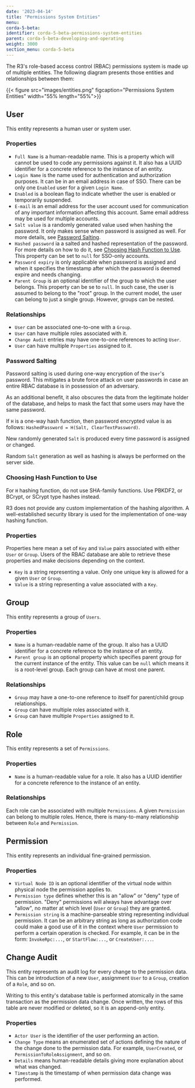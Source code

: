 ```yaml
---
date: '2023-04-14'
title: "Permissions System Entities"
menu:
corda-5-beta:
identifier: corda-5-beta-permissions-system-entities
parent: corda-5-beta-developing-and-operating
weight: 3000
section_menu: corda-5-beta
---
```


The R3's role-based access control (RBAC) permissions system is made up of multiple entities.
The following diagram presents those entities and relationships between them:

{{< figure src="images/entities.png" figcaption="Permissions System Entities" width="55% length="55%">}}

## User

This entity represents a human user or system user.

### Properties

* `Full Name` is a human-readable name. This is a property which will cannot be used to code any permissions against it.
  It also has a UUID identifier for a concrete reference to the instance of an entity.
* `Login Name` is the name used for authentication and authorization purposes. It can be in an email address
  in case of SSO. There can be only one `Enabled` user for a given `Login Name`.
* `Enabled` is a boolean flag to indicate whether the user is enabled or temporarily suspended.
* `E-mail` is an email address for the user account used for communication of any important information
  affecting this account. Same email address may be used for multiple accounts.
* `Salt value` is a randomly generated value used when hashing the password. It only makes sense when password is
  assigned as well. For more details, see [Password Salting](#password-salting).
* `Hashed password` ia a salted and hashed representation of the password. For more details on how to do it,
 see [Choosing Hash Function to Use](#choosing-hash-function-to-use).
 This property can be set to `null` for SSO-only accounts.
* `Password expiry` is only applicable when password is assigned and when it specifies the timestamp after which the password
  is deemed expire and needs changing.
* `Parent Group` is an optional identifier of the group to which the user belongs. This property can be se to `null`. In such
  case, the user is assumed to belong to the "root" group. In the current model, the user can belong to just a
  single group. However, groups can be nested.

### Relationships

* `User` can be associated one-to-one with a `Group`.
* `User` can have multiple roles associated with it.
* `Change Audit` entries may have one-to-one references to acting `User`.
* `User` can have multiple `Properties` assigned to it.

### Password Salting

Password salting is used during one-way encryption of the `User`'s password.
This mitigates a brute force attack on user passwords in case an entire RBAC database is in possession of an adversary.

As an additional benefit, it also obscures the data from the legitimate holder of the database, and helps to mask the fact
that some users may have the same password.

If `H` is a one-way hash function, then password encrypted value is as follows:
`HashedPassword = H(Salt, ClearTextPassword)`.

New randomly generated `Salt` is produced every time password is assigned or changed.

Random `Salt` generation as well as hashing is always be performed on the server side.

### Choosing Hash Function to Use

For `H` hashing function, do not use SHA-family functions. Use PBKDF2, or BCrypt, or SCrypt type hashes instead.

R3 does not provide any custom implementation of the hashing algorithm. A well-established security library
is used for the implementation of one-way hashing function.

### Properties

Properties here mean a set of `Key` and `Value` pairs associated with either `User` or `Group`.
Users of the RBAC database are able to retrieve these properties and make decisions depending on the context.

* `Key` is a string representing a value. Only one unique key is allowed for a given `User` or `Group`.
* `Value` is a string representing a value associated with a `Key`.

## Group

This entity represents a group of `Users`.

### Properties

* `Name` is a human-readable name of the group.
  It also has a UUID identifier for a concrete reference to the instance of an entity.
* `Parent group` is an optional property which specifies parent group for the current instance of the entity. This value
  can be `null` which means it is a root-level group. Each group can have at most one parent.

### Relationships

* `Group` may have a one-to-one reference to itself for parent/child group relationships.
* `Group` can have multiple roles associated with it.
* `Group` can have multiple `Properties` assigned to it.

## Role

This entity represents a set of `Permissions`.

### Properties

* `Name` is a human-readable value for a role. It also has a UUID identifier for a concrete reference to
  the instance of an entity.

### Relationships

Each role can be associated with multiple `Permissions`. A given `Permission` can belong to multiple roles. Hence,
there is many-to-many relationship between `Role` and `Permission`.

## Permission

This entity represents an individual fine-grained permission.

### Properties

* `Virtual Node ID` is an optional identifier of the virtual node within physical node the permission applies to.
* `Permission type` defines whether this is an "allow" or "deny" type of permission. "Deny" permissions will always
  have advantage over "allow", no matter at which level (`User` or `Group`) they are granted.
* `Permission string` is a machine-parseable string representing individual permission. It can be an arbitrary string as
  long as authorization code could make a good use of it in the context where `User` permission to perform a certain
  operation is checked. For example, it can be in the form: `InvokeRpc:...`, or `StartFlow:...`, or `CreateUser:...`.

## Change Audit

This entity represents an audit log for every change to the permission data. This can be introduction of a new `User`,
assignment `User` to a `Group`, creation of a `Role`, and so on.

Writing to this entity's database table is performed atomically in the same transaction as the permission data change.
Once written, the rows of this table are never modified or deleted, so it is an append-only entity.

### Properties

* `Actor User` is the identifier of the user performing an action.
* `Change Type` means an enumerated set of actions defining the nature of the change done to the permission data. For example,
  `UserCreated`, or `PermissionToRoleAssignment`, and so on.
* `Details` means human-readable details giving more explanation about what was changed.
* `Timestamp` is the timestamp of when permission data change was performed.
